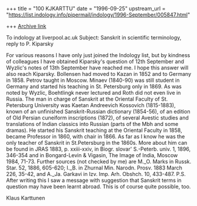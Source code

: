 +++
title = "100 KJKARTTU"
date = "1996-09-25"
upstream_url = "https://list.indology.info/pipermail/indology/1996-September/005847.html"

+++
[Archive link](https://list.indology.info/pipermail/indology/1996-September/005847.html)


To indology at liverpool.ac.uk
Subject: Sanskrit in scientific terminology, reply to P. Kiparsky

For various reasons I have only just joined the Indology list, but by 
kindness of colleagues I have obtained Kiparsky's question of 12th 
September and Wyzlic's notes of 13th September have reached me. I hope 
this answer will also reach Kiparsky.
Bollensen had moved to Kazan in 1852 and to Germany in 1858. Petrov 
taught in Moscow. Minaev (1840-90) was still student in Germany and 
started his teaching in St. Petersburg only in 1869. As was noted by 
Wyzlic, Boehtlingk never lectured and Roth did not even live in Russia. 
The man in charge of Sanskrit at the Oriental Faculty of St. Petersburg 
University was Kaetan Andreevich Kossovich (1815-1883), known of an 
unfinished Sanskrit-Russian dictionary (1854-56), of an edition of Old 
Persian cuneiform inscriptions (1872), of several Avestic studies and 
translations of Indian classics into Russian (parts of the Mbh and some 
dramas). He started his Sanskrit teaching at the Oriental Faculty in 
1858, became Professor in 1860, with chair in 1866. As far as I know he 
was the only teacher of Sanskrit in St.Petersburg in the 1860s. More 
about him can be found in JRAS 1883, p. xxiii-xxiv, in Biogr. slovar' 
S.-Peterb. univ. 1, 1896, 346-354 and in Bongard-Levin & Vigasin, The 
Image of India, Moscow 1984, 71-73. Further sources (not checked by me) 
are M._O. Marks in Russk. Star. 52, 1886, 605-620; I._B. in Zhurnal Min. 
Narodn. Prosv. 1883 March 226, 35-42, and A._Ja. Garkavi in Izv. Imp. 
Arh. Obshch. 10, 433-487.
P.S. After writing this I saw a message with suggestion that Sanskrit 
terms in question may have been learnt abroad. This is of course quite 
possible, too.

Klaus Karttunen






